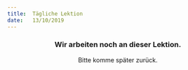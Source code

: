```yaml
---
title:  Tägliche Lektion
date:   13/10/2019
---
```


### <center>Wir arbeiten noch an dieser Lektion.</center>
<center>Bitte komme später zurück.</center>